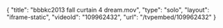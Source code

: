 {
    "title": "bbbkc2013 fall curtain 4 dream.mov",
    "type": "solo",
    "layout": "iframe-static",
    "videoId": "109962432",
    "url": "\/tvpembed\/109962432"
}
